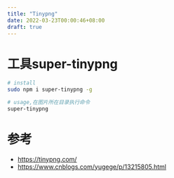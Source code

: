 ```yaml
---
title: "Tinypng"
date: 2022-03-23T00:00:46+08:00
draft: true
---
```





# 工具super-tinypng
```bash
# install
sudo npm i super-tinypng -g

# usage,在图片所在目录执行命令
super-tinypng
```


# 参考
* https://tinypng.com/
* https://www.cnblogs.com/yugege/p/13215805.html